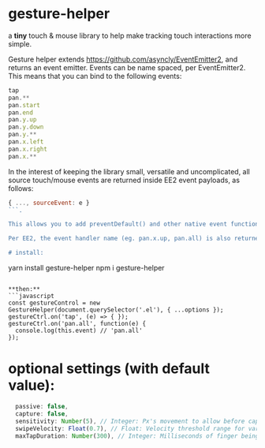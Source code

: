 # gesture-helper
a **tiny** touch & mouse library to help make tracking touch interactions more simple.

Gesture helper extends https://github.com/asyncly/EventEmitter2, and returns an event emitter.
Events can be name spaced, per EventEmitter2. This means that you can bind to the following events:
```javascript
tap
pan.**
pan.start
pan.end
pan.y.up
pan.y.down
pan.y.**
pan.x.left
pan.x.right
pan.x.**
```
In the interest of keeping the library small, versatile and uncomplicated, all source touch/mouse events are returned inside EE2 event payloads, as follows:

```javascript
{ ..., sourceEvent: e }
```.

This allows you to add preventDefault() and other native event functionality as you need it.

Per EE2, the event handler name (eg. pan.x.up, pan.all) is also returned to the listener function's scope as the property "this.event". If you plan to access this property, please avoid defining handlers with arrow functions.

# install:
```
yarn install gesture-helper
npm i gesture-helper
```

**then:**
```javascript
const gestureControl = new GestureHelper(document.querySelector('.el'), { ...options });
gestureCtrl.on('tap', (e) => { });
gestureCtrl.on('pan.all', function(e) {
  console.log(this.event) // 'pan.all'
});
```

# optional settings (with default value):
```javascript
  passive: false,
  capture: false,
  sensitivity: Number(5), // Integer: Px's movement to allow before capturing pan event
  swipeVelocity: Float(0.7), // Float: Velocity threshold range for varied swipe detection
  maxTapDuration: Number(300), // Integer: Milliseconds of finger being on the screen before a tap event is ignored
```

